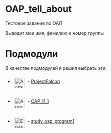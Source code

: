 # OAP_tell_about
Тестовое задание по ОАП

Выводит мои имя, фамилию и номер группы

# Подмодули

В качестве подмодулей я решил выбрать эти:

* <span><a href="https://github.com/LeshkaFalko/" target="_blank" title="LeshkaFalko"><img src="https://avatars.githubusercontent.com/u/80006130?s=460&v=4" alt="Алексей Фалько" width="32" height="32" align="middle" vspace="8" hspace="5"></a> - <a href="https://github.com/LeshkaFalko/ProjectFalcon" target="_blank">ProjectFalcon</a></span>

* <span><a href="https://github.com/macJIuHa/" target="_blank" title="macJIuHa"><img src="https://avatars.githubusercontent.com/u/23420290?s=460&v=4" alt="Антон Чернов" width="32" height="32" align="middle" vspace="8" hspace="5"></a> - <a href="https://github.com/macJIuHa/OAP_11_1" target="_blank">OAP_11_1</a></span>

* <span><a href="https://github.com/QWertyIX/" target="_blank" title="QWertyIX"><img src="https://avatars.githubusercontent.com/u/53114829?s=460&u=f3d9024ea2f88fe8b69469cdb9c0977fda8c1646&v=4" alt="Ерахтин Артём" width="32" height="32" align="middle" vspace="8" hspace="5"></a> - <a href="https://github.com/QWertyIX/study_oap_program1" target="_blank">study_oap_program1</a></span>
